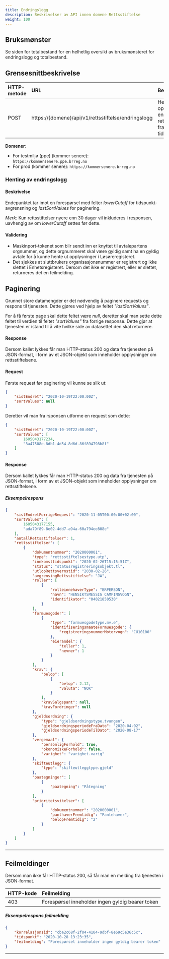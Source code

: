 ```yaml
---
title: Endringslogg 
description: Beskrivelser av API innen domene Rettsstiftelse
weight: 100
---
```


## Bruksmønster

Se siden for totalbestand for en helhetlig oversikt av bruksmønsteret for endringslogg og totalbestand.

## Grensesnittbeskrivelse

| HTTP-metode   | URL                                                           | Beskrivelse                                                                   |
|:------------- |:--------------------------------------------------------------|:------------------------------------------------------------------------------|
| POST          | https://\{domene\}/api/v1/rettsstiftelse/endringslogg         | Hent opplysninger endringer på rettstiftelser fra et ønsket tidspunkt         |

**Domener**:

* For testmiljø (ppe) (kommer senere): `https://kommersenere.ppe.brreg.no`
* For prod (kommer senere): `https://kommersenere.brreg.no`

### Henting av endringslogg 

#### Beskrivelse

Endepunktet tar imot en forespørsel med felter *lowerCutoff* for tidspunkt-avgrensning og *lastSortValues* for paginering.

*Merk:* Kun rettsstiftelser nyere enn 30 dager vil inkluderes i responsen, uavhengig av om *lowerCutoff* settes før dette.

#### Validering

* Maskinport-tokenet som blir sendt inn er knyttet til avtalepartens orgnummer, og dette orgnummeret skal være gyldig samt ha en gyldig avtale for å kunne hente ut opplysninger i Løsøreregisteret.
* Det sjekkes at sluttbrukers organisasjonsnummer er registrert og ikke slettet i Enhetsregisteret. Dersom det ikke er registrert, eller er slettet, returneres det en feilmelding.

## Paginering

Grunnet store datamengder er det nødvendig å paginere requests og respons til tjenesten. Dette gjøres ved hjelp av feltet *"lastSortValues"*. 

For å få første page skal dette feltet være *null*, deretter skal man sette dette feltet til verdien til feltet *"sortValues"* fra forrige response. Dette gjør at tjenesten er istand til å vite hvilke side av datasettet den skal returnere.

#### Response

Dersom kallet lykkes får man HTTP-status 200 og data fra tjenesten på JSON-format, i form av et JSON-objekt som inneholder opplysninger om rettsstiftelsene.


#### Request
Første request før paginering vil kunne se slik ut:
```json
{
    "sistEndret": "2020-10-19T22:00:00Z",
    "sortValues": null
}
```
Deretter vil man fra rsponsen utforme en request som dette:
```json
{
    "sistEndret": "2020-10-19T22:00:00Z",
    "sortValues": [
        1605043177234,
        "3a47508e-8db1-4d54-8d6d-86f894798b8f"
    ]
}
```

#### Response

Dersom kallet lykkes får man HTTP-status 200 og data fra tjenesten på JSON-format, i form av et JSON-objekt som inneholder opplysninger om rettsstiftelsene.

##### Eksempelrespons

```json
{
    "sistEndretForrigeRequest": "2020-11-05T00:00:00+02:00",
    "sortValues": [
        1605043177155,
        "ada79f89-8e02-4dd7-a94a-60a794ee808e"
    ],
    "antallRettsstiftelser": 1,
    "rettsstiftelser": [
        {
            "dokumentnummer": "2020000001",
            "type": "rettsstiftelsestype.utp",
            "innkomsttidspunkt": "2020-02-26T15:15:51Z",
            "status": "statusregistreringsobjekt.tl",
            "utlopRettsvernstid": "2030-02-26",
            "avgrensingRettsstiftelse": "JA",
            "roller": [
                {
                    "rolleinnehaverType": "BRPERSON",
                    "navn": "HENSIKTSMESSIG CAMPINGVOGN",
                    "identifikator": "04021850530"
                }
            ],
            "formuesgoder": [
                {
                    "type": "formuesgodetype.mv.e",
                    "identifiseringsmaateFormuesgode": {
                        "registreringsnummerMotorvogn": "CU10100"
                    },
                    "eierandel": {
                        "teller": 1,
                        "nevner": 1
                    }
                }
            ],
            "krav": {
                "belop": [
                    {
                        "belop": 2.12,
                        "valuta": "NOK"
                    }
                ],
                "kravSalgspant": null,
                "kravFordringer": null
            },
            "gjeldsordning": {
                "type": "gjeldsordningstype.tvungen",
                "gjeldsordningsperiodeFraDato": "2020-04-02",
                "gjeldsordningsperiodeTilDato": "2020-08-17"
            },
            "vergemaal": {
                "personligForhold": true,
                "okonomiskeForhold": false,
                "varighet": "varighet.varig"
            },
            "skifteutlegg": {
                "type": "skifteutleggtype.gjeld"
            },
            "paategninger": [
                {
                    "paategning": "Påtegning"
                }
            ],
            "prioritetsvikelser": [
                {
                    "dokumentnummer": "2020000001",
                    "panthaverFremtidig": "Pantehaver",
                    "belopFremtidig": "2"
                }
            ]
        }
    ]
}
```

---

## Feilmeldinger

Dersom man ikke får HTTP-status 200, så får man en melding fra tjenesten i JSON-format.

| HTTP-kode   | Feilmelding                                                                                 |
|:----------- |:------------------------------------------------------------------------------------------- |
| 403         | Forespørsel inneholder ingen gyldig bearer token                                            |

##### Eksempelrespons feilmelding

```json
{
    "korrelasjonsid": "cba2c68f-2f04-4104-9dbf-8e69c5e36c5c",
    "tidspunkt": "2020-10-28 13:23:35",
    "feilmelding": "Forespørsel inneholder ingen gyldig bearer token"
}
```

---
